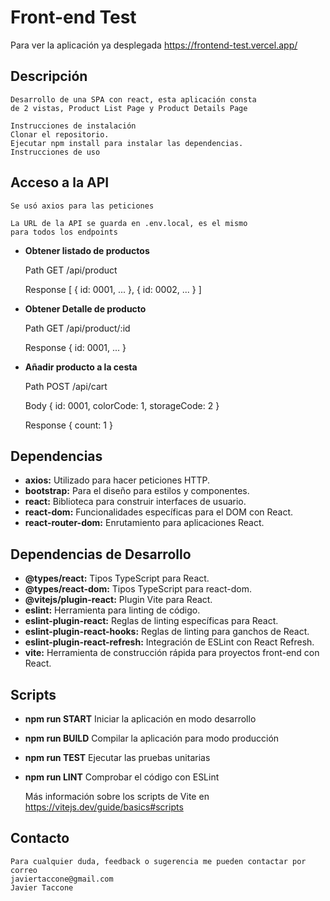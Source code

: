 # Front-end Test

Para ver la aplicación ya desplegada https://frontend-test.vercel.app/

## Descripción 
    Desarrollo de una SPA con react, esta aplicación consta
    de 2 vistas, Product List Page y Product Details Page

    Instrucciones de instalación
    Clonar el repositorio.
    Ejecutar npm install para instalar las dependencias.
    Instrucciones de uso

## Acceso a la API 
    Se usó axios para las peticiones

    La URL de la API se guarda en .env.local, es el mismo
    para todos los endpoints

- **Obtener listado de productos**

    Path
    GET /api/product

    Response
    [
        {
            id: 0001,
            ...
        },
        {
            id: 0002,
            ...
        }
    ]

- **Obtener Detalle de producto**

    Path
    GET /api/product/:id

    Response
    {
        id: 0001,
        ...
    }

- **Añadir producto a la cesta**

    Path
    POST /api/cart

    Body
    {
        id: 0001,
        colorCode: 1,
        storageCode: 2
    }

    Response
    {
        count: 1
    }

## Dependencias

- **axios:** Utilizado para hacer peticiones HTTP.
- **bootstrap:** Para el diseño para estilos y componentes.
- **react:** Biblioteca para construir interfaces de usuario.
- **react-dom:** Funcionalidades específicas para el DOM con React.
- **react-router-dom:** Enrutamiento para aplicaciones React.

## Dependencias de Desarrollo

- **@types/react:** Tipos TypeScript para React.
- **@types/react-dom:** Tipos TypeScript para react-dom.
- **@vitejs/plugin-react:** Plugin Vite para React.
- **eslint:** Herramienta para linting de código.
- **eslint-plugin-react:** Reglas de linting específicas para React.
- **eslint-plugin-react-hooks:** Reglas de linting para ganchos de React.
- **eslint-plugin-react-refresh:** Integración de ESLint con React Refresh.
- **vite:** Herramienta de construcción rápida para proyectos front-end con React.

## Scripts

-   **npm run START**
    Iniciar la aplicación en modo desarrollo

-   **npm run BUILD**
    Compilar la aplicación para modo producción

-   **npm run TEST**
    Ejecutar las pruebas unitarias

-   **npm run LINT**
    Comprobar el código con ESLint

    Más información sobre los scripts de Vite en https://vitejs.dev/guide/basics#scripts

## Contacto
    Para cualquier duda, feedback o sugerencia me pueden contactar por correo
    javiertaccone@gmail.com
    Javier Taccone
